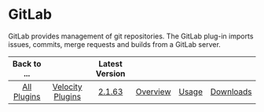 
GitLab
======

GitLab provides management of git repositories. The GitLab plug-in imports issues, commits, merge requests and builds
from a GitLab server.

|Back to ...||Latest Version||||
| :---: | :---: | :---: | :---: | :---: | :---: |
|[All Plugins](../../index.md)|[Velocity Plugins](../README.md)|[2.1.63](https://github.com/UrbanCode/IBM-UCV-PLUGINS/raw/main/files/ucv-ext-gitlab/ucv-ext-gitlab:2.1.63.tar.7z.001)|[Overview](overview.md)|[Usage](usage.md)|[Downloads](downloads.md)|
